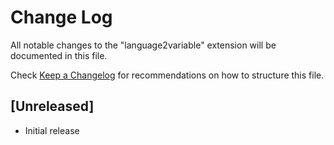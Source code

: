 # Change Log

All notable changes to the "language2variable" extension will be documented in this file.

Check [Keep a Changelog](http://keepachangelog.com/) for recommendations on how to structure this file.

## [Unreleased]

- Initial release